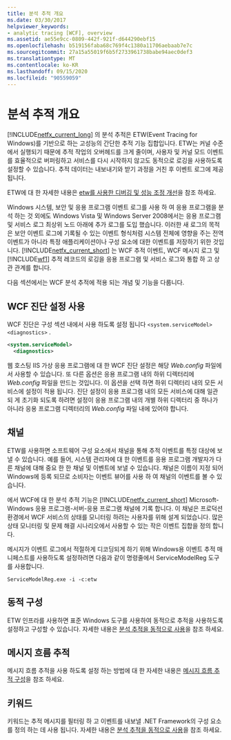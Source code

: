 ```yaml
---
title: 분석 추적 개요
ms.date: 03/30/2017
helpviewer_keywords:
- analytic tracing [WCF], overview
ms.assetid: ae55e9cc-0809-442f-921f-d644290ebf15
ms.openlocfilehash: b519156faba68c769f4c1380a11706aebaab7e7c
ms.sourcegitcommit: 27a15a55019f6b5f2733961738babe94aec0def3
ms.translationtype: MT
ms.contentlocale: ko-KR
ms.lasthandoff: 09/15/2020
ms.locfileid: "90559059"
---
```

# <a name="analytic-tracing-overview"></a>분석 추적 개요

[!INCLUDE[netfx_current_long](../../../../../includes/netfx-current-long-md.md)] 의 분석 추적은 ETW(Event Tracing for Windows)를 기반으로 하는 고성능의 간단한 추적 기능 집합입니다. ETW는 커널 수준에서 실행되기 때문에 추적 작업의 오버헤드를 크게 줄이며, 사용자 및 커널 모드 이벤트를 효율적으로 버퍼링하고 서비스를 다시 시작하지 않고도 동적으로 로깅을 사용하도록 설정할 수 있습니다. 추적 데이터는 내보내기와 받기 과정을 거친 후 이벤트 로그에 제공됩니다.

ETW에 대 한 자세한 내용은 [etw를 사용한 디버깅 및 성능 조정 개선](/archive/msdn-magazine/2007/april/event-tracing-improve-debugging-and-performance-tuning-with-etw)을 참조 하세요.

 Windows 시스템, 보안 및 응용 프로그램 이벤트 로그를 사용 하 여 응용 프로그램을 분석 하는 것 외에도 Windows Vista 및 Windows Server 2008에서는 응용 프로그램 및 서비스 로그 최상위 노드 아래에 추가 로그를 도입 했습니다. 이러한 새 로그의 목적은 보안 이벤트 로그에 기록될 수 있는 이벤트 형식처럼 시스템 전체에 영향을 주는 전역 이벤트가 아니라 특정 애플리케이션이나 구성 요소에 대한 이벤트를 저장하기 위한 것입니다. [!INCLUDE[netfx_current_short](../../../../../includes/netfx-current-short-md.md)] 는 WCF 추적 이벤트, WCF 메시지 로그 및 [!INCLUDE[wf1](../../../../../includes/wf1-md.md)] 추적 레코드의 로깅을 응용 프로그램 및 서비스 로그와 통합 하 고 상관 관계를 합니다.

다음 섹션에서는 WCF 분석 추적에 적용 되는 개념 및 기능을 다룹니다.

## <a name="enable-wcf-diagnostics-settings"></a>WCF 진단 설정 사용

WCF 진단은 구성 섹션 내에서 사용 하도록 설정 됩니다 `<system.serviceModel><diagnostics>` .

```xml
<system.serviceModel>
  <diagnostics>
```

웹 호스팅 IIS 가상 응용 프로그램에 대 한 WCF 진단 설정은 해당 *Web.config* 파일에서 사용할 수 있습니다. 또 다른 옵션은 응용 프로그램 내의 하위 디렉터리에 *Web.config* 파일을 만드는 것입니다. 이 옵션을 선택 하면 하위 디렉터리 내의 모든 서비스에 설정이 적용 됩니다. 진단 설정이 응용 프로그램 내의 모든 서비스에 대해 일관 되 게 초기화 되도록 하려면 설정이 응용 프로그램 내의 개별 하위 디렉터리 중 하나가 아니라 응용 프로그램 디렉터리의 *Web.config* 파일 내에 있어야 합니다.

## <a name="channels"></a>채널

ETW를 사용하면 소프트웨어 구성 요소에서 채널을 통해 추적 이벤트를 특정 대상에 보낼 수 있습니다. 예를 들어, 시스템 관리자에 대 한 이벤트를 응용 프로그램 개발자가 다른 채널에 대해 중요 한 한 채널 및 이벤트에 보낼 수 있습니다. 채널은 이름이 지정 되어 Windows에 등록 되므로 소비자는 이벤트 뷰어를 사용 하 여 채널의 이벤트를 볼 수 있습니다.

 에서 WCF에 대 한 분석 추적 기능은 [!INCLUDE[netfx_current_short](../../../../../includes/netfx-current-short-md.md)] Microsoft-Windows 응용 프로그램-서버-응용 프로그램 채널에 기록 합니다. 이 채널은 프로덕션 환경에서 WCF 서비스의 상태를 모니터링 하려는 사용자를 위해 설계 되었습니다. 많은 상태 모니터링 및 문제 해결 시나리오에서 사용할 수 있는 작은 이벤트 집합을 정의 합니다.

 메시지가 이벤트 로그에서 적절하게 디코딩되게 하기 위해 Windows용 이벤트 추적 매니페스트를 사용하도록 설정하려면 다음과 같이 명령줄에서 ServiceModelReg 도구를 사용합니다.

 `ServiceModelReg.exe -i -c:etw`

## <a name="dynamic-configuration"></a>동적 구성

ETW 인프라를 사용하면 표준 Windows 도구를 사용하여 동적으로 추적을 사용하도록 설정하고 구성할 수 있습니다. 자세한 내용은 [분석 추적을 동적으로 사용](dynamically-enabling-analytic-tracing.md)을 참조 하세요.

## <a name="message-flow-tracing"></a>메시지 흐름 추적

메시지 흐름 추적을 사용 하도록 설정 하는 방법에 대 한 자세한 내용은 [메시지 흐름 추적 구성](configuring-message-flow-tracing.md)을 참조 하세요.

## <a name="keywords"></a>키워드

키워드는 추적 메시지를 필터링 하 고 이벤트를 내보낼 .NET Framework의 구성 요소를 정의 하는 데 사용 됩니다. 자세한 내용은 [분석 추적을 동적으로 사용](dynamically-enabling-analytic-tracing.md)을 참조 하세요.
